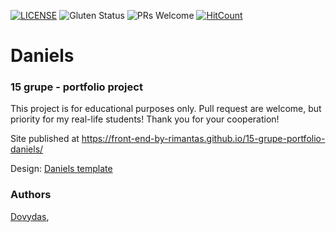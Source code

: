 [![LICENSE](https://img.shields.io/badge/license-MIT-blue.svg?style=flat-square)](https://github.com/belauzas/HTML5-website-template/blob/master/LICENSE.md)
![Gluten Status](https://img.shields.io/badge/Gluten-Free-green.svg)
![PRs Welcome](https://img.shields.io/badge/PRs-welcome-brightgreen.svg)
[![HitCount](http://hits.dwyl.com/front-end-by-rimantas/15-grupe-portfolio-daniels.svg)](http://hits.dwyl.com/front-end-by-rimantas/15-grupe-portfolio-daniels)

# Daniels
### 15 grupe - portfolio project

This project is for educational purposes only. Pull request are welcome, but priority for my real-life students! Thank you for your cooperation!

Site published at https://front-end-by-rimantas.github.io/15-grupe-portfolio-daniels/

Design: [Daniels template](http://www.innovationplans.com/idesign/daniels/particles.html)

### Authors
[Dovydas](https://github.com/Dovydas5), 
